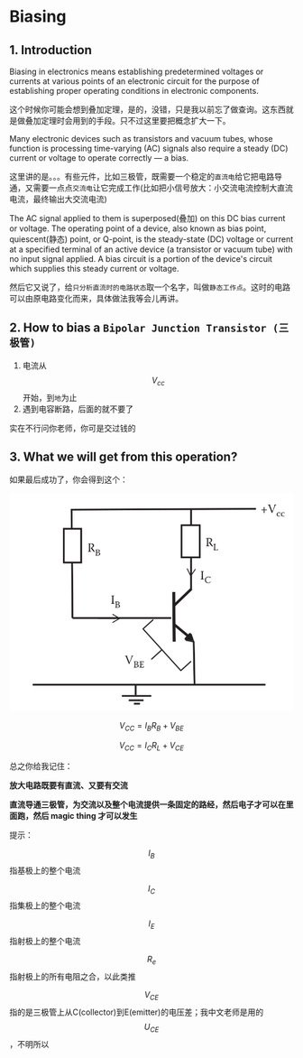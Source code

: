 # Biasing

## 1. Introduction

Biasing in electronics means establishing predetermined voltages or currents at various points of an electronic circuit for the purpose of establishing proper operating conditions in electronic components.

这个时候你可能会想到叠加定理，是的，没错，只是我以前忘了做查询。这东西就是做叠加定理时会用到的手段。只不过这里要把概念扩大一下。

Many electronic devices such as transistors and vacuum tubes, whose function is processing time-varying \(AC\) signals also require a steady \(DC\) current or voltage to operate correctly — a bias.

这里讲的是。。。有些元件，比如三极管，既需要一个稳定的`直流电`给它把电路导通，又需要一点点`交流电`让它完成工作\(比如把小信号放大：小交流电流控制大直流电流，最终输出大交流电流\)

The AC signal applied to them is superposed\(叠加\) on this DC bias current or voltage. The operating point of a device, also known as bias point, quiescent\(静态\) point, or Q-point, is the steady-state \(DC\) voltage or current at a specified terminal of an active device \(a transistor or vacuum tube\) with no input signal applied. A bias circuit is a portion of the device's circuit which supplies this steady current or voltage.

然后它又说了，给`只分析直流时的电路状态`取一个名字，叫做`静态工作点`。这时的电路可以由原电路变化而来，具体做法我等会儿再讲。

## 2. How to bias a `Bipolar Junction Transistor (三极管)`

1. 电流从 $$V_{cc}$$ 开始，到`地`为止
2. 遇到电容断路，后面的就不要了

实在不行问你老师，你可是交过钱的

## 3. What we will get from this operation?

如果最后成功了，你会得到这个：

![](../../.gitbook/assets/Fixed_bias_circuit.png)

$$V_{CC} = I_B R_B + V_{BE}$$

$$V_{CC} = I_C R_L + V_{CE}$$

总之你给我记住：

**放大电路既要有直流、又要有交流**

**直流导通三极管，为交流以及整个电流提供一条固定的路经，然后电子才可以在里面跑，然后 magic thing 才可以发生**

提示：

$$I_B$$ 指基极上的整个电流

$$I_C$$ 指集极上的整个电流

$$I_E$$ 指射极上的整个电流

$$R_e$$ 指射极上的所有电阻之合，以此类推

$$V_{CE}$$ 指的是三极管上从C\(collector\)到E\(emitter\)的电压差；我中文老师是用的$$U_{CE}$$，不明所以


